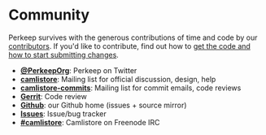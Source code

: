 # Community

Perkeep survives with the generous contributions of time and code by
our [contributors](/contributors). If you'd like to contribute, find out
how to [get the code and how to start submitting changes](/code).

-   [**@PerkeepOrg**](https://twitter.com/PerkeepOrg): Perkeep on
    Twitter
-   [**camlistore**](https://groups.google.com/group/camlistore):
    Mailing list for official discussion, design, help
-   [**camlistore-commits**](https://groups.google.com/group/camlistore-commits):
    Mailing list for commit emails, code reviews
-   [**Gerrit**](https://camlistore-review.googlesource.com/): Code
    review
-   [**Github**](https://github.com/camlistore/camlistore): our Github
    home (issues + source mirror)
-   [**Issues**](https://github.com/camlistore/camlistore/issues):
    Issue/bug tracker
-   [**\#camlistore**](irc://chat.freenode.net/camlistore): Camlistore
    on Freenode IRC

